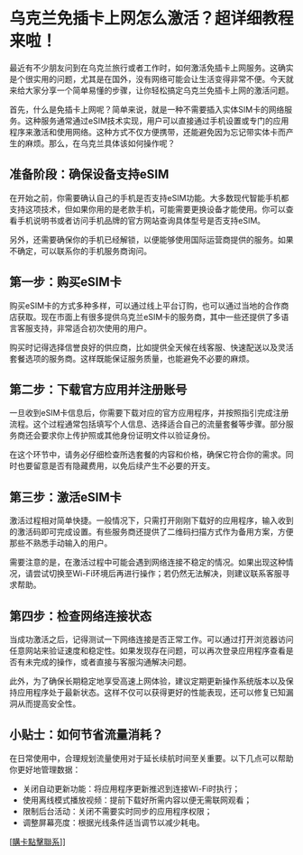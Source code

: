 # 乌克兰免插卡上网怎么激活？超详细教程来啦！

最近有不少朋友问到在乌克兰旅行或者工作时，如何激活免插卡上网服务。这确实是个很实用的问题，尤其是在国外，没有网络可能会让生活变得非常不便。今天就来给大家分享一个简单易懂的步骤，让你轻松搞定乌克兰免插卡上网的激活问题。

首先，什么是免插卡上网呢？简单来说，就是一种不需要插入实体SIM卡的网络服务。这种服务通常通过eSIM技术实现，用户可以直接通过手机设置或专门的应用程序来激活和使用网络。这种方式不仅方便携带，还能避免因为忘记带实体卡而产生的麻烦。那么，在乌克兰具体该如何操作呢？

## 准备阶段：确保设备支持eSIM

在开始之前，你需要确认自己的手机是否支持eSIM功能。大多数现代智能手机都支持这项技术，但如果你用的是老款手机，可能需要更换设备才能使用。你可以查看手机说明书或者访问手机品牌的官方网站查询具体型号是否支持eSIM。

另外，还需要确保你的手机已经解锁，以便能够使用国际运营商提供的服务。如果不确定，可以联系你的手机服务商询问。

## 第一步：购买eSIM卡

购买eSIM卡的方式多种多样，可以通过线上平台订购，也可以通过当地的合作商店获取。现在市面上有很多提供乌克兰eSIM卡的服务商，其中一些还提供了多语言客服支持，非常适合初次使用的用户。

购买时记得选择信誉良好的供应商，比如提供全天候在线客服、快速配送以及灵活套餐选项的服务商。这样既能保证服务质量，也能避免不必要的麻烦。

## 第二步：下载官方应用并注册账号

一旦收到eSIM卡信息后，你需要下载对应的官方应用程序，并按照指引完成注册流程。这个过程通常包括填写个人信息、选择适合自己的流量套餐等步骤。部分服务商还会要求你上传护照或其他身份证明文件以验证身份。

在这个环节中，请务必仔细检查所选套餐的内容和价格，确保它符合你的需求。同时也要留意是否有隐藏费用，以免后续产生不必要的开支。

## 第三步：激活eSIM卡

激活过程相对简单快捷。一般情况下，只需打开刚刚下载好的应用程序，输入收到的激活码即可完成设置。有些服务商还提供了二维码扫描方式作为备用方案，方便那些不熟悉手动输入的用户。

需要注意的是，在激活过程中可能会遇到网络连接不稳定的情况。如果出现这种情况，请尝试切换至Wi-Fi环境后再进行操作；若仍然无法解决，则建议联系客服寻求帮助。

## 第四步：检查网络连接状态

当成功激活之后，记得测试一下网络连接是否正常工作。可以通过打开浏览器访问任意网站来验证速度和稳定性。如果发现存在问题，可以再次登录应用程序查看是否有未完成的操作，或者直接与客服沟通解决问题。

此外，为了确保长期稳定地享受高速上网体验，建议定期更新操作系统版本以及保持应用程序处于最新状态。这样不仅可以获得更好的性能表现，还可以修复已知漏洞从而提高安全性。

## 小贴士：如何节省流量消耗？

在日常使用中，合理规划流量使用对于延长续航时间至关重要。以下几点可以帮助你更好地管理数据：

- 关闭自动更新功能：将应用程序更新推迟到连接Wi-Fi时执行；
- 使用离线模式播放视频：提前下载好所需内容以便无需联网观看；
- 限制后台活动：关闭不需要实时同步的应用程序权限；
- 调整屏幕亮度：根据光线条件适当调节以减少耗电。

[[購卡點擊聯系](https://t.me/s/esim1088)]]